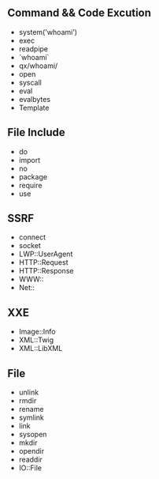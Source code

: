 ## Command && Code Excution

- system('whoami')
- exec
- readpipe
- \`whoami\`
- qx/whoami/
- open
- syscall
- eval
- evalbytes
- Template



## File Include
- do
- import
- no
- package
- require
- use



## SSRF
- connect
- socket
- LWP::UserAgent
- HTTP::Request
- HTTP::Response
- WWW::
- Net::



## XXE
- Image::Info
- XML::Twig
- XML::LibXML 

## File
- unlink
- rmdir
- rename
- symlink
- link
- sysopen
- mkdir
- opendir
- readdir
- IO::File

